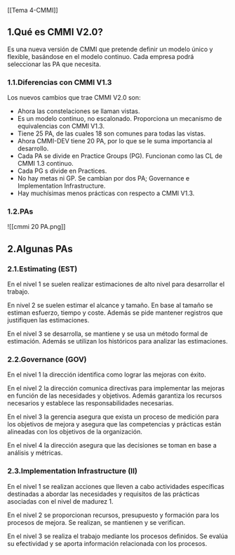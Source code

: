 [[Tema 4-CMMI]]

## 1.Qué es CMMI V2.0?
Es una nueva versión de CMMI que pretende definir un modelo único y flexible, basándose en el modelo continuo. Cada empresa podrá seleccionar las PA que necesita.

### 1.1.Diferencias con CMMI V1.3
Los nuevos cambios que trae CMMI V2.0 son:
+ Ahora las constelaciones se llaman vistas.
+ Es un modelo continuo, no escalonado. Proporciona un mecanismo de equivalencias con CMMI V1.3.
+ Tiene 25 PA, de las cuales 18 son comunes para todas las vistas.
+ Ahora CMMI-DEV tiene 20 PA, por lo que se le suma importancia al desarrollo.
+ Cada PA se divide en Practice Groups (PG). Funcionan como las CL de CMMI 1.3 continuo.
+ Cada PG s divide en Practices.
+ No hay metas ni GP. Se cambian por dos PA; Governance e Implementation Infrastructure.
+ Hay muchísimas menos prácticas con respecto a CMMI V1.3.

### 1.2.PAs

![[cmmi 20 PA.png]]

## 2.Algunas PAs
### 2.1.Estimating (EST)
En el nivel 1 se suelen realizar estimaciones de alto nivel para desarrollar el trabajo.

En nivel 2 se suelen estimar el alcance y tamaño. En base al tamaño se estiman esfuerzo, tiempo y coste. Además se pide mantener registros que justifiquen las estimaciones.

En el nivel 3 se desarrolla, se mantiene y se usa un método formal de estimación. Además se utilizan los históricos para analizar las estimaciones.

### 2.2.Governance (GOV)
En el nivel 1 la dirección identifica como lograr las mejoras con éxito.

En el nivel 2 la dirección comunica directivas para implementar las mejoras en función de las necesidades y objetivos. Además garantiza los recursos necesarios y establece las responsabilidades necesarias.

En el nivel 3 la gerencia asegura que exista un proceso de medición para los objetivos de mejora y asegura que las competencias y prácticas están alineadas con los objetivos de la organización.

En el nivel 4 la dirección asegura que las decisiones se toman en base a análisis y métricas.

### 2.3.Implementation Infrastructure (II)
En el nivel 1 se realizan acciones que lleven a cabo actividades específicas destinadas a abordar las necesidades y requisitos de las prácticas asociadas con el nivel de madurez 1.

En el nivel 2 se proporcionan recursos, presupuesto y formación para los procesos de mejora. Se realizan, se mantienen y se verifican.

En el nivel 3 se realiza el trabajo mediante los procesos definidos. Se evalúa su efectividad y se aporta información relacionada con los procesos.